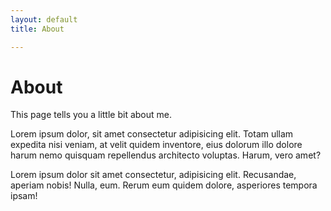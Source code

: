 ```yaml
---
layout: default
title: About

---
```

# About

This page tells you a little bit about me.

Lorem ipsum dolor, sit amet consectetur adipisicing elit. Totam ullam expedita nisi veniam, at velit quidem inventore, eius dolorum illo dolore harum nemo quisquam repellendus architecto voluptas. Harum, vero amet?

Lorem ipsum dolor sit amet consectetur, adipisicing elit. Recusandae, aperiam nobis! Nulla, eum. Rerum eum quidem dolore, asperiores tempora ipsam!